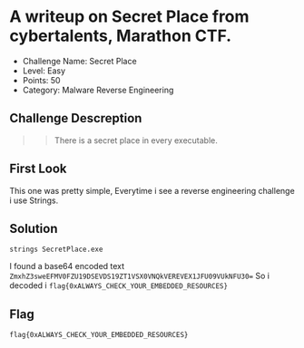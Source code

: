 # A writeup on Secret Place from cybertalents, Marathon CTF.

- Challenge Name: Secret Place
- Level: Easy
- Points: 50
- Category: Malware Reverse Engineering

## Challenge Descreption
>> There is a secret place in every executable.

## First Look
This one was pretty simple, Everytime i see a reverse engineering challenge i use Strings.

## Solution
`strings SecretPlace.exe`

I found a base64 encoded text `ZmxhZ3sweEFMV0FZU19DSEVDS19ZT1VSX0VNQkVEREVEX1JFU09VUkNFU30=`
So i decoded i `flag{0xALWAYS_CHECK_YOUR_EMBEDDED_RESOURCES}`

## Flag
`flag{0xALWAYS_CHECK_YOUR_EMBEDDED_RESOURCES}`
